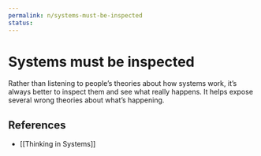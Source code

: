 ```yaml
---
permalink: n/systems-must-be-inspected
status: 
---
```

# Systems must be inspected

Rather than listening to people’s theories about how systems work, it’s always better to inspect them and see what really happens. It helps expose several wrong theories about what’s happening.

## References

- [[Thinking in Systems]]
